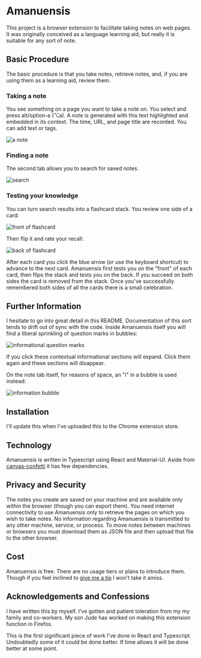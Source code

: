 # Amanuensis

This project is a browser extension to facilitate taking notes on web pages. It was originally conceived
as a language learning aid, but really it is suitable for any sort of note.

## Basic Procedure

The basic procedure is that you take notes, retrieve notes, and, if you are using them as a learning aid, review them.

### Taking a note

You see something on a page you want to take a note on. You select and press alt/option-a (⌥a). A note is generated with this
text highlighted and embedded in its context. The time, URL, and page title are recorded. You can add text or tags.

![a note](docs/images/note.png)

### Finding a note

The second tab allows you to search for saved notes.

![search](docs/images/search.png)

### Testing your knowledge

You can turn search results into a flashcard stack. You review one side of a card:

![front of flashcard](docs/images/card_front.png)

Then flip it and rate your recall:

![back of flashcard](docs/images/card_back.png)

After each card you click the blue arrow (or use the keyboard shortcut) to advance to the next card. Amanuensis first tests
you on the "front" of each card, then flips the stack and tests you on the back. If you succeed on both sides the card is
removed from the stack. Once you've successfully remembered both sides of all the cards there is a small celebration.

## Further Information

I hesitate to go into great detail in this README. Documentation of this sort tends to drift out of sync with
the code. Inside Amanuensis itself you will find a liberal sprinkling of question marks in bubbles:

![informational question marks](docs/images/config.png)

If you click these contextual informational sections will expand. Click them again and these sections will disappear.

On the note tab itself, for reasons of space, an "i" in a bubble is used instead:

![information bubble](docs/images/bubble_i.png)

## Installation

I'll update this when I've uploaded this to the Chrome extension store.

## Technology

Amanuensis is written in Typescript using React and Material-UI. Aside from
[canvas-confetti](https://www.npmjs.com/package/canvas-confetti/v/1.0.0) it has few dependencies.

## Privacy and Security

The notes you create are saved on your machine and are available only within the browser (though you can export them).
You need internet connectivity to use Amanuensis only to retrieve the pages on which you wish to take notes. No information
regarding Amanuensis is transmitted to any other machine, service, or process. To move notes between machines or browsers
you must download them as JSON file and then upload that file to the other browser.

## Cost

Amanuensis is free. There are no usage tiers or plans to introduce them. Though if you feel inclined to
[give me a tip](https://www.buymeacoffee.com/dfhoughton) I won't take it amiss.

## Acknowledgements and Confessions

I have written this by myself. I've gotten and patient toleration from my my family and co-workers. My son Jude has worked
on making this extension function in Firefox.

This is the first significant piece of work I've done in React and Typescript. Undoubtedly some of it could
be done better. If time allows it will be done better at some point.
